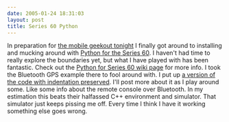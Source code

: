```yaml
---
date: 2005-01-24 18:31:03
layout: post
title: Series 60 Python
---
```


In preparation for [the mobile geekout tonight](http://www.mobilemonday.us/2005/01/momo-tech-gathering.html) I finally got around to installing and mucking around with [Python for the Series 60](http://www.forum.nokia.com/main/0,,034-821,00.html). I haven't had time to really explore the boundaries yet, but what I have played with has been fantastic. Check out the [Python for Series 60 wiki page](http://www.postneo.com/postwiki/moin.cgi/PythonForSeries60) for more info. I took the Bluetooth GPS example there to fool around with. I put up [a version of the code with indentation preserved](http://www.bitsplitter.net/projects/series60_python/bluetooth_samples_1.txt).  I'll post more about it as I play around some. Like some info about the remote console over Bluetooth. In my estimation this beats their halfassed C++ environment and simulator. That simulator just keeps pissing me off. Every time I think I have it working something else goes wrong.
